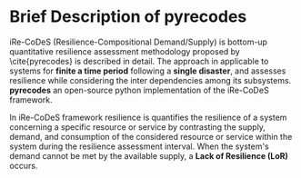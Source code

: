 # Brief Description of pyrecodes
iRe-CoDeS (Resilience-Compositional Demand/Supply) is bottom-up quantitative resilience assessment methodology proposed by \cite{pyrecodes} is described in detail.
The approach in applicable to systems for __finite a time period__ following a __single disaster__, and assesses resilience while considering the inter dependencies among its subsystems. __pyrecodes__ an open-source python implementation of the iRe-CoDeS framework.

In iRe-CoDeS framework resilience is quantifies the resilience of a system concerning a specific resource or service by contrasting the supply, demand, and consumption of the considered resource or service within the system during the resilience assessment interval. When the system's demand cannot be met by the available supply, a __Lack of Resilience (LoR)__ occurs.
